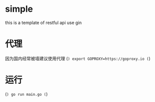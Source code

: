 # simple
this is a template of restful api use gin 

# 代理
因为国内经常被墙建议使用代理
(```)
    export GOPROXY=https://goproxy.io
(```)

# 运行
(```)
    go run main.go
(```)
